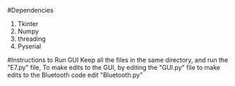 #Dependencies
1) Tkinter
2) Numpy
3) threading
4) Pyserial

#Instructions to Run GUI
Keep all the files in the same directory, and run the "E7.py" file, 
To make edits to the GUI, by editing the "GUI.py" file
to make edits to the Bluetooth code edit "Bluetooth.py"
